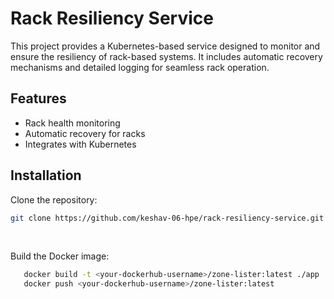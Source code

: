 # Rack Resiliency Service

This project provides a Kubernetes-based service designed to monitor and ensure the resiliency of rack-based systems. It includes automatic recovery mechanisms and detailed logging for seamless rack operation.

## Features
- Rack health monitoring
- Automatic recovery for racks
- Integrates with Kubernetes

## Installation

Clone the repository:
```bash
git clone https://github.com/keshav-06-hpe/rack-resiliency-service.git
```
<br>

Build the Docker image:
```bash
   docker build -t <your-dockerhub-username>/zone-lister:latest ./app
   docker push <your-dockerhub-username>/zone-lister:latest
```